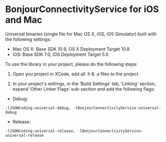 BonjourConnectivityService for iOS and Mac
============================

Universal binaries (single file for Mac OS X, iOS, iOS Simulator) built with the following settings:
- Mac OS X: Base SDK 10.9, OS X Deployment Target 10.8
- iOS: Base SDK 7.0, iOS Deployment Target 5.0

To use the library in your project, please do the following steps:

1. Open you project in XCode, add all .h & .a files to the project.

2. In your project's settings, in the ‘Build Settings’ tab, ‘Linking’ section, expand ‘Other Linker Flags’ sub-section and add the following flags:
- Debug: 
```
-lJSONCoding-universal-debug, -lBonjourConnectivityService-universal-debug
```
- Release:
```
-lJSONCoding-universal-release, -lBonjourConnectivityService-universal-release
```

